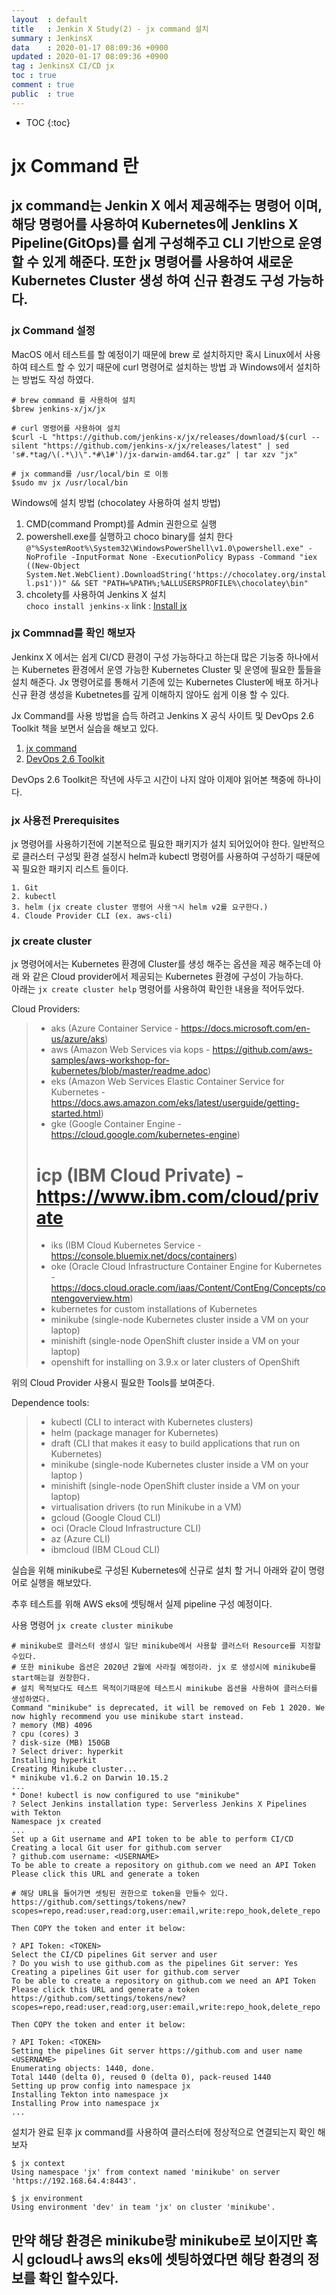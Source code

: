 ```yaml
---
layout	: default
title	: Jenkin X Study(2) - jx command 설치
summary	: JenkinsX
data	: 2020-01-17 08:09:36 +0900
updated	: 2020-01-17 08:09:36 +0900
tag	: JenkinsX CI/CD jx
toc	: true
comment	: true
public	: true
---
```

* TOC
{:toc}

# jx Command 란
jx command는 Jenkin X 에서 제공해주는 명령어 이며, 해당 명령어를 사용하여 Kubernetes에 Jenklins X Pipeline(GitOps)를 쉽게 구성해주고 CLI 기반으로 운영 할 수 있게 해준다. 또한 jx 명령어를 사용하여 새로운 Kubernetes Cluster 생성 하여 신규 환경도 구성 가능하다.
---

### jx Command 설정

MacOS 에서 테스트를 할 예정이기 때문에 brew 로 설치하지만 혹시 Linux에서 사용하여 테스트 할 수 있기 때문에 curl 명령어로 설치하는 방법 과 Windows에서 설치하는 방법도 작성 하였다.
```
# brew command 를 사용하여 설치
$brew jenkins-x/jx/jx

# curl 명령어를 사용하여 설치
$curl -L "https://github.com/jenkins-x/jx/releases/download/$(curl --silent "https://github.com/jenkins-x/jx/releases/latest" | sed 's#.*tag/\(.*\)\".*#\1#')/jx-darwin-amd64.tar.gz" | tar xzv "jx"

# jx command를 /usr/local/bin 로 이동
$sudo mv jx /usr/local/bin
```
Windows에 설치 방법 (chocolatey 사용하여 설치 방법)
1. CMD(command Prompt)를 Admin 권한으로 실행
2. powershell.exe를 실행하고 choco binary를 설치 한다 
`@"%SystemRoot%\System32\WindowsPowerShell\v1.0\powershell.exe" -NoProfile -InputFormat None -ExecutionPolicy Bypass -Command "iex ((New-Object System.Net.WebClient).DownloadString('https://chocolatey.org/install.ps1'))" && SET "PATH=%PATH%;%ALLUSERSPROFILE%\chocolatey\bin"`
3. chcolety를 사용하여 Jenkins X 설치  
`choco install jenkins-x`
	link : [Install jx](https://jenkins-x.io/docs/getting-started/setup/install/)

### jx Commnad를 확인 해보자

Jenkinx X 에서는 쉽게 CI/CD 환경이 구성 가능하다고 하는대 많은 기능중 하나에서는 Kubernetes 환경에서 운영 가능한 Kubernetes Cluster 및 운영에 필요한 툴들을 설치 해준다. Jx 명령어로를 통해서 기존에 있는 Kubernetes Cluster에 배포 하거나 신규 환경 생성을 Kubetnetes를 깊게 이해하지 않아도 쉽게 이용 할 수 있다.

Jx Command를 사용 방법을 습득 하려고 Jenkins X 공식 사이트 및 DevOps 2.6 Toolkit 책을 보면서 실습을 해보고 있다.
1. [jx command](https://jenkins-x.io/docs/getting-started/)
2. [DevOps 2.6 Toolkit ](https://technologyconversations.com/2019/01/28/the-devops-2-6-toolkit-jenkins-x-is-born/)

DevOps 2.6 Toolkit은 작년에 사두고 시간이 나지 않아 이제야 읽어본 책중에 하나이다.

### jx 사용전 Prerequisites
jx 명령어를 사용하기전에 기본적으로 필요한 패키지가 설치 되어있어야 한다. 일반적으로 클러스터 구성및 환경 설정시 helm과 kubectl 명령어를 사용하여 구성하기 때문에 꼭 필요한 패키지 리스트 들이다.

```
1. Git
2. kubectl
3. helm (jx create cluster 명령어 사용ㄱ시 helm v2를 요구한다.)
4. Cloude Provider CLI (ex. aws-cli)
```


### jx create cluster
jx 명령어에서는 Kubernetes 환경에 Cluster를 생성 해주는 옵션을 제공 해주는데 아래 와 같은 Cloud provider에서 제공되는 Kubernetes 환경에 구성이 가능하다.  
아래는 `jx create cluster help` 명령어를 사용하여 확인한 내용을 적어두었다.

Cloud Providers:
>    * aks (Azure Container Service - https://docs.microsoft.com/en-us/azure/aks)
>    * aws (Amazon Web Services via kops - https://github.com/aws-samples/aws-workshop-for-kubernetes/blob/master/readme.adoc)
>    * eks (Amazon Web Services Elastic Container Service for Kubernetes - https://docs.aws.amazon.com/eks/latest/userguide/getting-started.html)
>    * gke (Google Container Engine - https://cloud.google.com/kubernetes-engine)
>    # icp (IBM Cloud Private) - https://www.ibm.com/cloud/private
>    * iks (IBM Cloud Kubernetes Service - https://console.bluemix.net/docs/containers)
>    * oke (Oracle Cloud Infrastructure Container Engine for Kubernetes - https://docs.cloud.oracle.com/iaas/Content/ContEng/Concepts/contengoverview.htm)
>    * kubernetes for custom installations of Kubernetes
>    * minikube (single-node Kubernetes cluster inside a VM on your laptop)
>	* minishift (single-node OpenShift cluster inside a VM on your laptop)
>	* openshift for installing on 3.9.x or later clusters of OpenShift

위의 Cloud Provider 사용시 필요한 Tools를 보여준다.

Dependence tools:
>   * kubectl (CLI to interact with Kubernetes clusters)  
>  * helm (package manager for Kubernetes)  
>  * draft (CLI that makes it easy to build applications that run on Kubernetes)  
>  * minikube (single-node Kubernetes cluster inside a VM on your laptop )  
>  * minishift (single-node OpenShift cluster inside a VM on your laptop)  
>  * virtualisation drivers (to run Minikube in a VM)  
>  * gcloud (Google Cloud CLI)  
>  * oci (Oracle Cloud Infrastructure CLI)  
>  * az (Azure CLI)  
>  * ibmcloud (IBM CLoud CLI) 

실습을 위해 minikube로 구성된 Kubernetes에 신규로 설치 할 거니 아래와 같이 명령어로 실행을 해보았다.

추후 테스트를 위해 AWS eks에 셋팅해서 실제 pipeline 구성 예정이다.

사용 명령어 `jx create cluster minikube`

```
# minikube로 클러스터 생성시 일단 minikube에서 사용할 클러스터 Resource를 지정할수있다.
# 또한 minikube 옵션은 2020년 2월에 사라질 예정이라. jx 로 생성시에 minikube를 start해는걸 권장한다.
# 설치 목적보다도 테스트 목적이기때문에 테스트시 minikube 옵션을 사용하여 클러스터를 생성하였다.
Command "minikube" is deprecated, it will be removed on Feb 1 2020. We now highly recommend you use minikube start instead.
? memory (MB) 4096
? cpu (cores) 3
? disk-size (MB) 150GB
? Select driver: hyperkit
Installing hyperkit
Creating Minikube cluster...
* minikube v1.6.2 on Darwin 10.15.2
...
* Done! kubectl is now configured to use "minikube"
? Select Jenkins installation type: Serverless Jenkins X Pipelines with Tekton
Namespace jx created 
...
Set up a Git username and API token to be able to perform CI/CD
Creating a local Git user for github.com server
? github.com username: <USERNAME>
To be able to create a repository on github.com we need an API Token
Please click this URL and generate a token 

# 해당 URL을 들어가면 셋팅된 권한으로 token을 만들수 있다.
https://github.com/settings/tokens/new?scopes=repo,read:user,read:org,user:email,write:repo_hook,delete_repo

Then COPY the token and enter it below:

? API Token: <TOKEN>
Select the CI/CD pipelines Git server and user
? Do you wish to use github.com as the pipelines Git server: Yes
Creating a pipelines Git user for github.com server
To be able to create a repository on github.com we need an API Token
Please click this URL and generate a token 
https://github.com/settings/tokens/new?scopes=repo,read:user,read:org,user:email,write:repo_hook,delete_repo

Then COPY the token and enter it below:

? API Token: <TOKEN>
Setting the pipelines Git server https://github.com and user name <USERNAME>
Enumerating objects: 1440, done.
Total 1440 (delta 0), reused 0 (delta 0), pack-reused 1440
Setting up prow config into namespace jx
Installing Tekton into namespace jx
Installing Prow into namespace jx
...
```

설치가 완료 된후 jx command를 사용하여 클러스터에 정상적으로 연결되는지 확인 해보자
```
$ jx context
Using namespace 'jx' from context named 'minikube' on server 'https://192.168.64.4:8443'.

$ jx environment
Using environment 'dev' in team 'jx' on cluster 'minikube'.
```
만약 해당 환경은 minikube랑 minikube로 보이지만 혹시 gcloud나 aws의 eks에 셋팅하였다면 해당 환경의 정보를 확인 할수있다.
---
